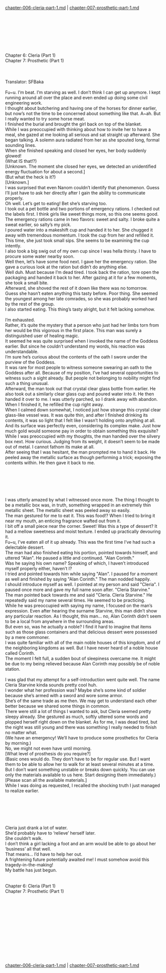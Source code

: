[chapter-006-cleria-part-1.md](./chapter-006-cleria-part-1.md) | [chapter-007-prosthetic-part-1.md](./chapter-007-prosthetic-part-1.md) <br/>
<br/>
<br/>
<br/>
<br/>
<br/>
<br/>
<br/>
<br/>
Chapter 6: Cleria (Part 1)<br/>
Chapter 7: Prosthetic (Part 1)<br/>
<br/>
 <br/>
<br/>
                                      Translator: SFBaka                                              <br/>
<br/>
Fu~u. I’m beat. I’m starving as well. I don’t think I can get up anymore. I kept running around all over the place and even ended up doing some civil engineering work.<br/>
I thought about butchering and having one of the horses for dinner earlier, but now’s not the time to be concerned about something like that. A~ah. But I really wanted to try some horse meat.<br/>
I finished the burial and brought the girl back on top of the blanket.<br/>
While I was preoccupied with thinking about how to invite her to have a meal, she gazed at me looking all serious and sat straight up afterward. She began talking. A solemn aura radiated from her as she spouted long, formal sounding lines.<br/>
When she finished speaking and closed her eyes, her body suddenly glowed!<br/>
(What IS that!?)<br/>
[Unknown. The moment she closed her eyes, we detected an unidentified energy fluctuation for about a second.]<br/>
(But what the heck is it?)<br/>
[Unknown.]<br/>
I was surprised that even Nanom couldn’t identify that phenomenon. Guess I’ll just have to ask her directly after I gain the ability to communicate properly.<br/>
Oh well. Let’s get to eating! Bet she’s starving too.<br/>
I took out a pet bottle and two portions of emergency rations. I checked out the labels first. I think girls like sweet things more, so this one seems good. The emergency rations came in two flavors: sweet and salty. I broke quite a sweat earlier, so salty’s my pick.<br/>
I poured water into a makeshift cup and handed it to her. She chugged it away with tremendous momentum. I took the cup from her and refilled it. This time, she just took small sips. She seems to be examining the cup intently.<br/>
I also took a big swig out of my own cup since I was hella thirsty. I have to procure some water nearby soon.<br/>
Well then, let’s have some food next. I gave her the emergency ration. She gave a curious look at the ration but didn’t do anything else.<br/>
Well duh. Must because I’m dead tired. I took back the ration, tore open the packaging and handed it back to her. After gazing at it for a few moments, she took a small bite.<br/>
Afterward, she shoved the rest of it down like there was no tomorrow. Guess she hasn’t eaten anything this tasty before. Poor thing. She seemed the youngest among her late comrades, so she was probably worked hard by the rest of the group.<br/>
I also started eating. This thing’s tasty alright, but it felt lacking somehow.<br/>
<br/>
I’m exhausted.<br/>
Rather, it’s quite the mystery that a person who just had her limbs torn from her would be this vigorous in the first place. This man was surely a distinguished user of healing magic.<br/>
It seemed he was quite surprised when I invoked the name of the Goddess earlier. But since he couldn’t understand my words, his reaction was understandable.<br/>
I’m sure he’s curious about the contents of the oath I swore under the purview of the Goddess.<br/>
It was rare for most people to witness someone swearing an oath to the Goddess after all. Because of my position, I’ve had several opportunities to witness such a sight already. But people not belonging to nobility might find such a thing unusual.<br/>
Afterward, the man took out that crystal clear glass bottle from earlier. He also took out a similarly clear glass cup and poured water into it. He then handed it over to me. I was utterly parched, so I drank away with abandon. When I finished it, he refilled the cup right away.<br/>
When I calmed down somewhat, I noticed just how strange this crystal clear glass-like vessel was. It was quite thin, and after I finished drinking its contents, it was so light that I felt like I wasn’t holding onto anything at all.<br/>
And its surface was perfectly even, considering its complex make. Just how much gold would someone pay in order to obtain something this exquisite?<br/>
While I was preoccupied with my thoughts, the man handed over the silvery box next. How curious. Judging from its weight, it doesn’t seem to be made out of metal. I cannot fathom its make at all.<br/>
After seeing that I was hesitant, the man prompted me to hand it back. He peeled away the metallic surface as though performing a trick; exposing the contents within. He then gave it back to me.<br/>
<br/>
<br/>
<br/>
<br/>
<br/>
<br/>
I was utterly amazed by what I witnessed once more. The thing I thought to be a metallic box was, in truth, something wrapped in an extremely thin metallic sheet. The metallic sheet was peeled away so easily.<br/>
The man gestured for me to eat it. This was food!? When I tried to bring it near my mouth, an enticing fragrance wafted out from it.<br/>
I bit off a small piece near the corner. Sweet! Was this a type of dessert? It had a mellow sweetness and moist texture. I ended up practically devouring it.<br/>
Fu~u, I’ve eaten all of it up already. This was the first time I’ve had such a delectable dessert.<br/>
The man had also finished eating his portion, pointed towards himself, and uttered "Alan". He paused a little and continued. "Alan Corinth."<br/>
Was he saying his own name? Speaking of which, I haven’t introduced myself properly either, haven’t I?<br/>
I tried and pointed towards him while saying "Alan". I paused for a moment as well and finished by saying "Alan Corinth." The man nodded happily.<br/>
I should introduce myself as well. I pointed at my person and said "Cleria". I paused once more and gave my full name soon after. "Cleria Starvine."<br/>
The man pointed back towards me and said "Cleria. Cleria Starvine." He repeatedly said my name several times. He seemed to be practicing.<br/>
While he was preoccupied with saying my name, I focused on the man’s expression. Even after hearing the surname Starvine, this man didn’t show any particular reaction. As I thought, this man… no, Alan Corinth didn’t seem to be a local from anywhere in the surrounding areas.<br/>
But even so, was he actually a noble? I find it hard to imagine that items such as those glass containers and that delicious dessert were possessed by a mere commoner.<br/>
I was quite familiar with all of the main noble houses of this kingdom, and of the neighboring kingdoms as well. But I have never heard of a noble house called Corinth.<br/>
The moment I felt full, a sudden bout of sleepiness overcame me. It might be due to my being relieved because Alan Corinth may possibly be of noble station.<br/>
<br/>
I was glad that my attempt for a self-introduction went quite well. The name Cleria Starvine kinda sounds pretty cool huh.<br/>
I wonder what her profession was? Maybe she’s some kind of soldier because she’s armed with a sword and wore some armor.<br/>
She’s of the same trade as me then. We may get to understand each other better because we shared some things in common.<br/>
There were still a lot of things I wanted to ask, but Cleria seemed pretty sleepy already. She gestured as much, softly uttered some words and plopped herself right down on the blanket. As for me, I was dead tired, but the night was still young and there was something I really needed to finish no matter what.<br/>
(We have an emergency! We’ll have to produce some prosthetics for Cleria by morning.)<br/>
No, we might not even have until morning.<br/>
[What level of prosthesis do you require?]<br/>
(Basic ones would do. They don’t have to be for regular use. But I want them to be able to allow her to walk for at least several minutes at a time. But I don’t want something unstable or breaks down quickly. You can use only the materials available to us here. Start designing them immediately.)<br/>
[Please scan all the available materials.]<br/>
While I was doing as requested, I recalled the shocking truth I just managed to realize earlier.<br/>
<br/>
<br/>
<br/>
<br/>
<br/>
<br/>
Cleria just drank a lot of water.<br/>
She’d probably have to ‘relieve’ herself later.<br/>
She couldn’t walk.<br/>
I don’t think a girl lacking a foot and an arm would be able to go about her ‘business’ all that well.<br/>
That means… I’d have to help her out.<br/>
A frightening future potentially awaited me! I must somehow avoid this tragedy-in-the-making!<br/>
My battle has just begun.<br/>
<br/>
<br/>
Chapter 6: Cleria (Part 1)<br/>
Chapter 7: Prosthetic (Part 1)<br/>
<br/>
 <br/>
<br/>
<br/>
<br/>
<br/>
<br/>
<br/>
<br/>
<br/>
<br/>
<br/> <br/>
[chapter-006-cleria-part-1.md](./chapter-006-cleria-part-1.md) | [chapter-007-prosthetic-part-1.md](./chapter-007-prosthetic-part-1.md) <br/>
